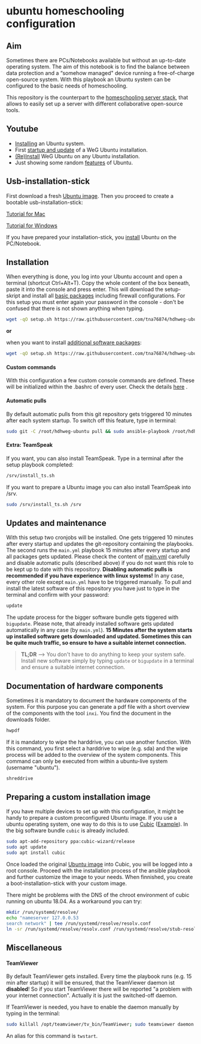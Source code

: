 # ubuntu homeschooling configuration

## Aim

Sometimes there are PCs/Notebooks available but without an up-to-date operating system. The aim of this notebook is to find the balance between data protection and a “somehow managed" device running a free-of-charge open-source system.  With this playbook an Ubuntu system can be configured to the basic needs of homeschooling.

This repository is the counterpart to the [homeschooling server stack](https://github.com/tna76874/hdhweg-homeschooling-stack), that allows to easily set up a server with different collaborative open-source tools.

## Youtube

* [Installing](https://www.youtube.com/watch?v=hHPaVvq81t4) an Ubuntu system.
* First [startup and update](https://www.youtube.com/watch?v=dJ-NsT-xauk) of a WeG Ubuntu installation.
* [(Re)Install](https://www.youtube.com/watch?v=8Hjj5Kpx7tc) WeG Ubuntu on any Ubuntu installation.
* Just showing some random [features](https://www.youtube.com/watch?v=bTgEzdhq4nw) of Ubuntu.

## Usb-installation-stick

First download a fresh [Ubuntu image](http://releases.ubuntu.com/18.04.4/ubuntu-18.04.4-desktop-amd64.iso). Then you proceed to create a bootable usb-installation-stick:

[Tutorial for Mac](https://ubuntu.com/tutorials/tutorial-create-a-usb-stick-on-macos#3-prepare-the-usb-stick) 

[Tutorial for Windows](https://ubuntu.com/tutorials/tutorial-create-a-usb-stick-on-windows?_ga=2.155856051.944099286.1569325450-264943242.1569325450#2-requirements) 

If you have prepared your installation-stick, you [install](https://ubuntu.com/tutorials/tutorial-install-ubuntu-desktop#4-boot-from-usb-flash-drive) Ubuntu on the PC/Notebook.

## Installation

When everything is done, you log into your Ubuntu account and open a terminal (shortcut Ctrl+Alt+T). Copy the whole content of the box beneath, paste it into the console and press enter. This will download the setup-skript and install all [basic packages](roles/setup/tasks/apt.yml) including firewall configurations. For this setup you must enter again your password in the console - don't be confused that there is not shown anything when typing.

```bash
wget -qO setup.sh https://raw.githubusercontent.com/tna76874/hdhweg-ubuntu/master/setup.sh && chmod +x setup.sh && sudo bash setup.sh && rm setup.sh
```

**or**

when you want to install [additional software packages](roles/custom/tasks/main.yml):

```bash
wget -qO setup.sh https://raw.githubusercontent.com/tna76874/hdhweg-ubuntu/master/setup.sh && chmod +x setup.sh && sudo bash setup.sh custom.yml && rm setup.sh
```

#### Custom commands

With this configuration a few custom console commands are defined. These will be initialized within the .bashrc of every user. Check the details [here](roles/base/templates/wegrc.j2) .

#### Automatic pulls

By default automatic pulls from this git repository gets triggered 10 minutes after each system startup. To switch off this feature, type in terminal:

```bash
sudo git -C /root/hdhweg-ubuntu pull && sudo ansible-playbook /root/hdhweg-ubuntu/autoupdate.yml --tags disable
```

#### Extra: TeamSpeak

If you want, you can also install TeamSpeak. Type in a terminal after the setup playbook completed:

```bash
/srv/install_ts.sh
```

If you want to prepare a Ubuntu image you can also install TeamSpeak into /srv.

```bash
sudo /srv/install_ts.sh /srv
```

## Updates and maintenance

With this setup two cronjobs will be installed. One gets triggered 10 minutes after every startup and updates the git-repository containing the playbooks. The second runs the `main.yml` playbook 15 minutes after every startup and all packages gets updated. Please check the content of [main.yml](roles/custom/tasks/main.yml) carefully and disable automatic pulls (described above) if you do not want this role to be kept up to date with this repository. **Disabling automatic pulls is recommended if you have experience with linux systems!**  In any case, every other role except `main.yml` have to be triggered manually. To pull and install the latest software of this repository you have just to type in the terminal and confirm with your password:

```bash
update
```

The update process for the bigger software bundle gets tiggered with `bigupdate`. Please note, that already installed software gets updated automatically in any case (by `main.yml`). **15 Minutes after the system starts up installed software gets downloaded and updated. Sometimes this can be quite much traffic, so ensure to have a suitable internet connection.**

>**TL;DR**  --> You don't have to do anything to keep your system safe. Install new software simply by typing `update` or `bigupdate` in a terminal and ensure a suitable internet connection.



## Documentation of hardware components

Sometimes it is mandatory to document the hardware components of the system. For this purpose you can generate a pdf file with a short overview of the components with the tool `inxi`. You find the document in the downloads folder.

```bash
hwpdf
```

If it is mandatory to wipe the harddrive, you can use another function. With this command, you first select a harddrive to wipe (e.g. sda) and the wipe process will be added to the overview of the system components. This command can only be executed from within a ubuntu-live system (username "ubuntu").

```bash
shreddrive
```

## Preparing a custom installation image

If you have multiple devices to set up with this configuration, it might be handy to prepare a custom preconfigured Ubuntu image. If you use a ubuntu operating system, one way to do this is to use [Cubic](https://launchpad.net/cubic) ([Example](https://askubuntu.com/questions/741753/how-to-use-cubic-to-create-a-custom-ubuntu-live-cd-image)). In the big software bundle `cubic` is already included.

```bash
sudo apt-add-repository ppa:cubic-wizard/release
sudo apt update
sudo apt install cubic
```

Once loaded the original [Ubuntu image](http://releases.ubuntu.com/18.04.4/ubuntu-18.04.4-desktop-amd64.iso) into Cubic, you will be logged into a root console. Proceed with the installation process of the ansible playbook and further customize the image to your needs. When finnished, you create a boot-installation-stick with your custom image.

There might be problems with the DNS of the chroot environment of cubic running on ubuntu 18.04. As a workaround you can try:

```bash
mkdir /run/systemd/resolve/
echo "nameserver 127.0.0.53
search network" | tee /run/systemd/resolve/resolv.conf
ln -sr /run/systemd/resolve/resolv.conf /run/systemd/resolve/stub-resolv.conf
```



## Miscellaneous

#### TeamViewer

By default TeamViewer gets installed. Every time the playbook runs (e.g. 15 min after startup) it will be ensured, that the TeamViewer daemon ist **disabled**! So if you start TeamViewer there will be reported "a problem with your internet connection". Actually it is just the switched-off daemon.

If TeamViewer is needed, you have to enable the daemon manually by typing in the terminal:

```bash
sudo killall /opt/teamviewer/tv_bin/TeamViewer; sudo teamviewer daemon enable
```

An alias for this command is `twstart`.
